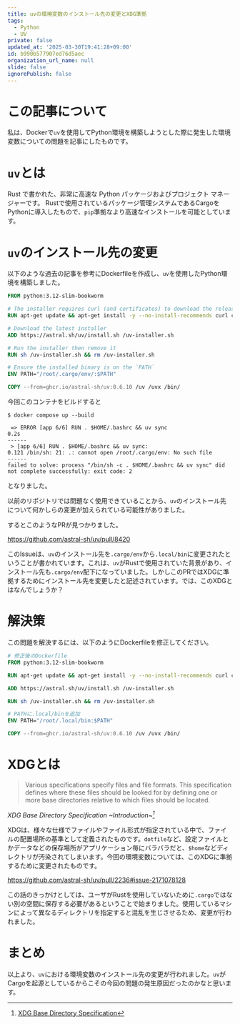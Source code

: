 ```yaml
---
title: uvの環境変数のインストール先の変更とXDG準拠
tags:
  - Python
  - UV
private: false
updated_at: '2025-03-30T19:41:28+09:00'
id: b990b577907ed76d5aec
organization_url_name: null
slide: false
ignorePublish: false
---
```


# この記事について
私は、Dockerで`uv`を使用してPython環境を構築しようとした際に発生した環境変数についての問題を記事にしたものです。

# `uv`とは
Rust で書かれた、非常に高速な Python パッケージおよびプロジェクト マネージャーです。
Rustで使用されているパッケージ管理システムであるCargoをPythonに導入したもので、`pip`準拠なより高速なインストールを可能としています。

# `uv`のインストール先の変更
以下のような過去の記事を参考にDockerfileを作成し、`uv`を使用したPython環境を構築しました。
```Dockerfile
FROM python:3.12-slim-bookworm

# The installer requires curl (and certificates) to download the release archive
RUN apt-get update && apt-get install -y --no-install-recommends curl ca-certificates

# Download the latest installer
ADD https://astral.sh/uv/install.sh /uv-installer.sh

# Run the installer then remove it
RUN sh /uv-installer.sh && rm /uv-installer.sh

# Ensure the installed binary is on the `PATH`
ENV PATH="/root/.cargo/env/:$PATH"

COPY --from=ghcr.io/astral-sh/uv:0.6.10 /uv /uvx /bin/
```

今回このコンテナをビルドすると
```
$ docker compose up --build

 => ERROR [app 6/6] RUN . $HOME/.bashrc && uv sync                                                                                0.2s
------                                                                                                                                 
 > [app 6/6] RUN . $HOME/.bashrc && uv sync:
0.121 /bin/sh: 21: .: cannot open /root/.cargo/env: No such file
------
failed to solve: process "/bin/sh -c . $HOME/.bashrc && uv sync" did not complete successfully: exit code: 2
```
となりました。

以前のリポジトリでは問題なく使用できていることから、`uv`のインストール先について何かしらの変更が加えられている可能性がありました。

するとこのようなPRが見つかりました。

https://github.com/astral-sh/uv/pull/8420

このIssueは、`uv`のインストール先を`.cargo/env`から`.local/bin`に変更されたということが書かれています。これは、`uv`がRustで使用されていた背景があり、インストール先も`.cargo/env`配下になっていました。しかしこのPRではXDGに準拠するためにインストール先を変更したと記述されています。では、このXDGとはなんでしょうか？

# 解決策
この問題を解決するには、以下のようにDockerfileを修正してください。

```Dockerfile
# 修正後のDockerfile
FROM python:3.12-slim-bookworm

RUN apt-get update && apt-get install -y --no-install-recommends curl ca-certificates

ADD https://astral.sh/uv/install.sh /uv-installer.sh

RUN sh /uv-installer.sh && rm /uv-installer.sh

# PATHに.local/binを追加
ENV PATH="/root/.local/bin:$PATH"

COPY --from=ghcr.io/astral-sh/uv:0.6.10 /uv /uvx /bin/
```

# XDGとは
> Various specifications specify files and file formats. This specification defines where these files should be looked for by defining one or more base directories relative to which files should be located.

*XDG Base Directory Specification ~Introduction~[^1]*

XDGは、様々な仕様でファイルやファイル形式が指定されている中で、ファイルの配置場所の基準として定義されたものです。`dotfile`など、設定ファイルとかデータなどの保存場所がアプリケーション毎にバラバラだと、`$home`などディレクトリが汚染されてしまいます。今回の環境変数については、このXDGに準拠するために変更されたものです。

https://github.com/astral-sh/uv/pull/2236#issue-2171078128

この話のきっかけとしては、ユーザがRustを使用していないために`.cargo`ではない別の空間に保存する必要があるということで始まりました。使用しているマシンによって異なるディレクトリを指定すると混乱を生じさせるため、変更が行われました。


# まとめ
以上より、`uv`における環境変数のインストール先の変更が行われました。`uv`がCargoを起源としているからこその今回の問題の発生原因だったのかなと思います。

[^1]:[XDG Base Directory Specification](https://specifications.freedesktop.org/basedir-spec/latest/#introduction)
